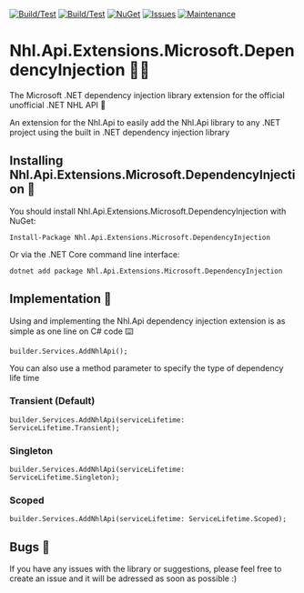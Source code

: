 [![Build/Test](https://github.com/Afischbacher/Nhl.Api.Extensions.Microsoft.DependencyInjection/actions/workflows/build-master.yml/badge.svg)](https://github.com/Afischbacher/Nhl.Api.Extensions.Microsoft.DependencyInjection/actions/workflows/build-master.yml)
[![Build/Test](https://github.com/Afischbacher/Nhl.Api.Extensions.Microsoft.DependencyInjection/actions/workflows/build-develop.yml/badge.svg)](https://github.com/Afischbacher/Nhl.Api.Extensions.Microsoft.DependencyInjection/actions/workflows/build-develop.yml)
[![NuGet](https://img.shields.io/nuget/v/Nhl.Api)](https://www.nuget.org/packages/Nhl.Api.Extensions.Microsoft.DependencyInjection)
[![Issues](https://img.shields.io/github/issues/Afischbacher/Nhl.Api.Extensions.Microsoft.DependencyInjection.svg)](https://github.com/Afischbacher/Nhl.Api.Extensions.Microsoft.DependencyInjection/issues)
[![Maintenance](https://img.shields.io/badge/Maintained%3F-yes-green.svg)](https://GitHub.com/Afischbacher/Nhl.Api.Extensions.Microsoft.DependencyInjection/graphs/commit-activity)

# Nhl.Api.Extensions.Microsoft.DependencyInjection 🧑‍💻
The Microsoft .NET dependency injection library extension for the official unofficial .NET NHL API  🏒

An extension for the Nhl.Api to easily add the Nhl.Api library to any .NET project using the built in .NET dependency injection library

## Installing Nhl.Api.Extensions.Microsoft.DependencyInjection 💭
You should install Nhl.Api.Extensions.Microsoft.DependencyInjection with NuGet:
```
Install-Package Nhl.Api.Extensions.Microsoft.DependencyInjection
```
Or via the .NET Core command line interface:
```
dotnet add package Nhl.Api.Extensions.Microsoft.DependencyInjection
```

## Implementation 🚀
Using and implementing the Nhl.Api dependency injection extension is as simple as one line on C# code ⌨️
```
builder.Services.AddNhlApi();
```

You can also use a method parameter to specify the type of dependency life time

### Transient (Default)
```
builder.Services.AddNhlApi(serviceLifetime: ServiceLifetime.Transient);
```
### Singleton  
```
builder.Services.AddNhlApi(serviceLifetime: ServiceLifetime.Singleton);
```
### Scoped
```
builder.Services.AddNhlApi(serviceLifetime: ServiceLifetime.Scoped);
```

## Bugs 🐛
If you have any issues with the library or suggestions, please feel free to create an issue and it will be adressed as soon as possible :)

